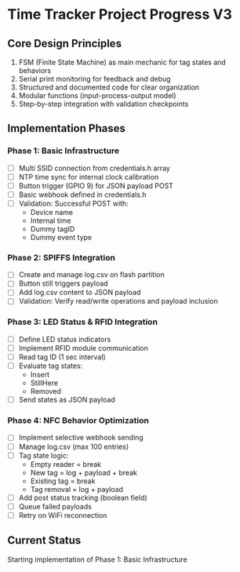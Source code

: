 # Time Tracker Project Progress V3

## Core Design Principles
1. FSM (Finite State Machine) as main mechanic for tag states and behaviors
2. Serial print monitoring for feedback and debug
3. Structured and documented code for clear organization
4. Modular functions (input-process-output model)
5. Step-by-step integration with validation checkpoints

## Implementation Phases

### Phase 1: Basic Infrastructure
- [ ] Multi SSID connection from credentials.h array
- [ ] NTP time sync for internal clock calibration
- [ ] Button trigger (GPIO 9) for JSON payload POST
- [ ] Basic webhook defined in credentials.h
- [ ] Validation: Successful POST with:
  * Device name
  * Internal time
  * Dummy tagID
  * Dummy event type

### Phase 2: SPIFFS Integration
- [ ] Create and manage log.csv on flash partition
- [ ] Button still triggers payload
- [ ] Add log.csv content to JSON payload
- [ ] Validation: Verify read/write operations and payload inclusion

### Phase 3: LED Status & RFID Integration
- [ ] Define LED status indicators
- [ ] Implement RFID module communication
- [ ] Read tag ID (1 sec interval)
- [ ] Evaluate tag states:
  * Insert
  * StillHere
  * Removed
- [ ] Send states as JSON payload

### Phase 4: NFC Behavior Optimization
- [ ] Implement selective webhook sending
- [ ] Manage log.csv (max 100 entries)
- [ ] Tag state logic:
  * Empty reader = break
  * New tag = log + payload + break
  * Existing tag = break
  * Tag removal = log + payload
- [ ] Add post status tracking (boolean field)
- [ ] Queue failed payloads
- [ ] Retry on WiFi reconnection

## Current Status
Starting implementation of Phase 1: Basic Infrastructure
